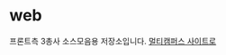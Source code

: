 # web
프론트측 3총사 소스모음용 저장소입니다.
<a href="https://event.multicampus.com/multicampusmain">멀티캠퍼스 사이트로</a>
<img src="https://event.multicampus.com/multicampusmain/images/promotion/PR010134/pc/visual-02.png" alt="">
